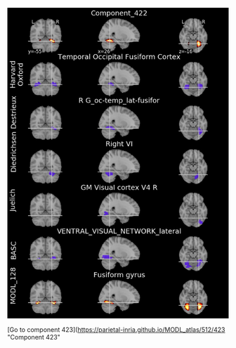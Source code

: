 


![422](preliminary/422.jpg "Component 422")

[Go to component 423](https://parietal-inria.github.io/MODL_atlas/512/423 "Component 423"